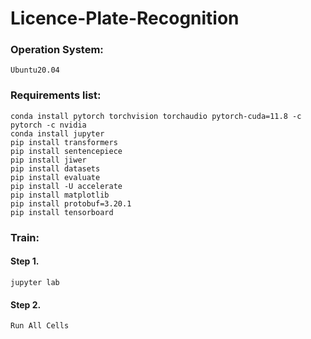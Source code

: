 # Licence-Plate-Recognition
### Operation System:
    Ubuntu20.04

### Requirements list:
```terminal
conda install pytorch torchvision torchaudio pytorch-cuda=11.8 -c pytorch -c nvidia
conda install jupyter
pip install transformers
pip install sentencepiece
pip install jiwer
pip install datasets
pip install evaluate
pip install -U accelerate
pip install matplotlib
pip install protobuf=3.20.1
pip install tensorboard
```

### Train:
#### Step 1.
```terminal
jupyter lab
```

#### Step 2.
    Run All Cells
